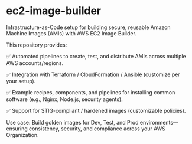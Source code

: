 # ec2-image-builder
Infrastructure-as-Code setup for building secure, reusable Amazon Machine Images (AMIs) with AWS EC2 Image Builder.

This repository provides:

✅ Automated pipelines to create, test, and distribute AMIs across multiple AWS accounts/regions.

✅ Integration with Terraform / CloudFormation / Ansible (customize per your setup).

✅ Example recipes, components, and pipelines for installing common software (e.g., Nginx, Node.js, security agents).

✅ Support for STIG-compliant / hardened images (customizable policies).

Use case: Build golden images for Dev, Test, and Prod environments—ensuring consistency, security, and compliance across your AWS Organization.